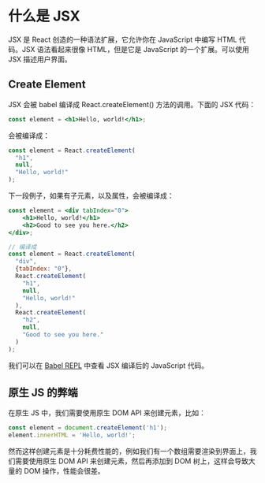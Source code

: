 # 什么是 JSX

JSX 是 React 创造的一种语法扩展，它允许你在 JavaScript 中编写 HTML 代码。JSX 语法看起来很像 HTML，但是它是 JavaScript 的一个扩展。可以使用 JSX 描述用户界面。

## Create Element

JSX 会被 babel 编译成 React.createElement() 方法的调用。下面的 JSX 代码：

```jsx
const element = <h1>Hello, world!</h1>;
```

会被编译成：

```js
const element = React.createElement(
  "h1",
  null,
  "Hello, world!"
);
```
下一段例子，如果有子元素，以及属性，会被编译成：

```jsx
const element = <div tabIndex="0">
    <h1>Hello, world!</h1>  
    <h2>Good to see you here.</h2>
</div>;

// 编译成
const element = React.createElement(
  "div",
  {tabIndex: "0"},
  React.createElement(
    "h1",
    null,
    "Hello, world!"
  ),
  React.createElement(
    "h2",
    null,
    "Good to see you here."
  )
);
```
我们可以在 [Babel REPL](https://babeljs.io/repl/) 中查看 JSX 编译后的 JavaScript 代码。

## 原生 JS 的弊端

在原生 JS 中，我们需要使用原生 DOM API 来创建元素，比如：

```js
const element = document.createElement('h1');
element.innerHTML = 'Hello, world!';
```

然而这样创建元素是十分耗费性能的，例如我们有一个数组需要渲染到界面上，我们需要使用原生 DOM API 来创建元素，然后再添加到 DOM 树上，这样会导致大量的 DOM 操作，性能会很差。 
